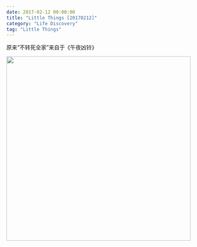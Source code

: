 ```yaml
---
date: 2017-02-12 00:00:00
title: "Little Things [20170212]"
category: "Life Discovery"
tag: "Little Things"
---
```


原来“不转死全家”来自于《午夜凶铃》

<img class="img-responsive center-block" src="https://raw.githubusercontent.com/joshua19881228/my_blogs/master/Life_Discovery/Little_Things/figures/Ringu.jpg" alt="" width="480"/>